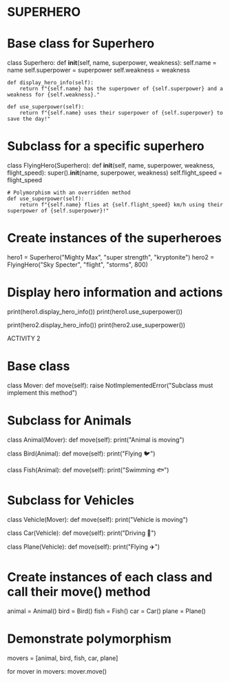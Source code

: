# SUPERHERO
# Base class for Superhero
class Superhero:
    def __init__(self, name, superpower, weakness):
        self.name = name
        self.superpower = superpower
        self.weakness = weakness
    
    def display_hero_info(self):
        return f"{self.name} has the superpower of {self.superpower} and a weakness for {self.weakness}."

    def use_superpower(self):
        return f"{self.name} uses their superpower of {self.superpower} to save the day!"

# Subclass for a specific superhero
class FlyingHero(Superhero):
    def __init__(self, name, superpower, weakness, flight_speed):
        super().__init__(name, superpower, weakness)
        self.flight_speed = flight_speed
    
    # Polymorphism with an overridden method
    def use_superpower(self):
        return f"{self.name} flies at {self.flight_speed} km/h using their superpower of {self.superpower}!"

# Create instances of the superheroes
hero1 = Superhero("Mighty Max", "super strength", "kryptonite")
hero2 = FlyingHero("Sky Specter", "flight", "storms", 800)

# Display hero information and actions
print(hero1.display_hero_info())
print(hero1.use_superpower())

print(hero2.display_hero_info())
print(hero2.use_superpower())


ACTIVITY 2
# Base class
class Mover:
    def move(self):
        raise NotImplementedError("Subclass must implement this method")

# Subclass for Animals
class Animal(Mover):
    def move(self):
        print("Animal is moving")

class Bird(Animal):
    def move(self):
        print("Flying 🐦")

class Fish(Animal):
    def move(self):
        print("Swimming 🐟")

# Subclass for Vehicles
class Vehicle(Mover):
    def move(self):
        print("Vehicle is moving")

class Car(Vehicle):
    def move(self):
        print("Driving 🚗")

class Plane(Vehicle):
    def move(self):
        print("Flying ✈️")

# Create instances of each class and call their move() method
animal = Animal()
bird = Bird()
fish = Fish()
car = Car()
plane = Plane()

# Demonstrate polymorphism
movers = [animal, bird, fish, car, plane]

for mover in movers:
    mover.move()

